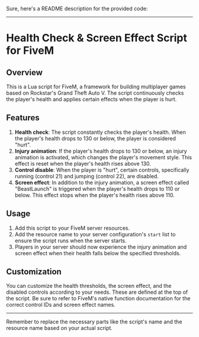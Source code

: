 Sure, here's a README description for the provided code:

---

# Health Check & Screen Effect Script for FiveM

## Overview

This is a Lua script for FiveM, a framework for building multiplayer games based on Rockstar's Grand Theft Auto V. The script continuously checks the player's health and applies certain effects when the player is hurt.

## Features

1. **Health check**: The script constantly checks the player's health. When the player's health drops to 130 or below, the player is considered "hurt".
2. **Injury animation**: If the player's health drops to 130 or below, an injury animation is activated, which changes the player's movement style. This effect is reset when the player's health rises above 130.
3. **Control disable**: When the player is "hurt", certain controls, specifically running (control 21) and jumping (control 22), are disabled.
4. **Screen effect**: In addition to the injury animation, a screen effect called "BeastLaunch" is triggered when the player's health drops to 110 or below. This effect stops when the player's health rises above 110.

## Usage

1. Add this script to your FiveM server resources.
2. Add the resource name to your server configuration's `start` list to ensure the script runs when the server starts.
3. Players in your server should now experience the injury animation and screen effect when their health falls below the specified thresholds.

## Customization

You can customize the health thresholds, the screen effect, and the disabled controls according to your needs. These are defined at the top of the script. Be sure to refer to FiveM's native function documentation for the correct control IDs and screen effect names.

---

Remember to replace the necessary parts like the script's name and the resource name based on your actual script.
